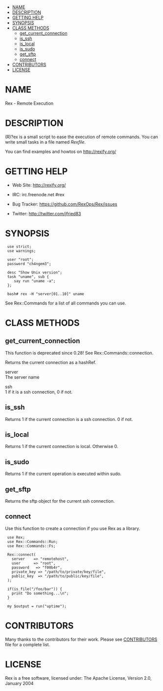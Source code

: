 -   [NAME](#NAME)
-   [DESCRIPTION](#DESCRIPTION)
-   [GETTING HELP](#GETTING-HELP)
-   [SYNOPSIS](#SYNOPSIS)
-   [CLASS METHODS](#CLASS-METHODS)
    -   [get\_current\_connection](#get_current_connection)
    -   [is\_ssh](#is_ssh)
    -   [is\_local](#is_local)
    -   [is\_sudo](#is_sudo)
    -   [get\_sftp](#get_sftp)
    -   [connect](#connect)
-   [CONTRIBUTORS](#CONTRIBUTORS)
-   [LICENSE](#LICENSE)

# NAME

Rex - Remote Execution

# DESCRIPTION

(R)?ex is a small script to ease the execution of remote commands. You can write small tasks in a file named *Rexfile*.

You can find examples and howtos on <http://rexify.org/>

# GETTING HELP

-   Web Site: <http://rexify.org/>

-   IRC: irc.freenode.net \#rex

-   Bug Tracker: <https://github.com/RexOps/Rex/issues>

-   Twitter: <http://twitter.com/jfried83>

# SYNOPSIS

     use strict;
     use warnings;

     user "root";
     password "ch4ngem3";

     desc "Show Unix version";
     task "uname", sub {
        say run "uname -a";
     };

     bash# rex -H "server[01..10]" uname

See <span>Rex::Commands</span> for a list of all commands you can use.

# CLASS METHODS

## get\_current\_connection

This function is deprecated since 0.28! See Rex::Commands::connection.

Returns the current connection as a hashRef.

server  
The server name

ssh  
1 if it is a ssh connection, 0 if not.

## is\_ssh

Returns 1 if the current connection is a ssh connection. 0 if not.

## is\_local

Returns 1 if the current connection is local. Otherwise 0.

## is\_sudo

Returns 1 if the current operation is executed within sudo.

## get\_sftp

Returns the sftp object for the current ssh connection.

## connect

Use this function to create a connection if you use Rex as a library.

     use Rex;
     use Rex::Commands::Run;
     use Rex::Commands::Fs;

     Rex::connect(
       server    => "remotehost",
       user      => "root",
       password   => "f00b4r",
       private_key => "/path/to/private/key/file",
       public_key  => "/path/to/public/key/file",
     );

     if(is_file("/foo/bar")) {
       print "Do something...\n";
     }

     my $output = run("uptime");

# CONTRIBUTORS

Many thanks to the contributors for their work. Please see [CONTRIBUTORS](https://github.com/RexOps/Rex/blob/master/CONTRIBUTORS) file for a complete list.

# LICENSE

Rex is a free software, licensed under: The Apache License, Version 2.0, January 2004
